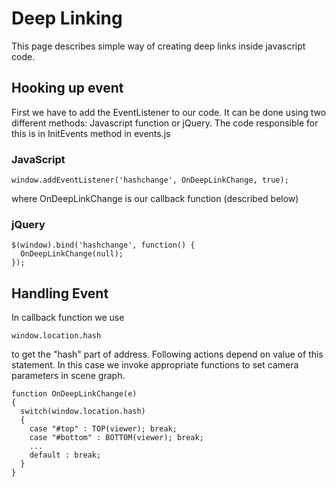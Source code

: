 # Deep Linking #

This page describes simple way of creating deep links inside javascript code.


## Hooking up event ##

First we have to add the EventListener to our code. It can be done using two different methods: Javascript function or jQuery. The code responsible for this is in InitEvents method in events.js

### JavaScript ###

```
window.addEventListener('hashchange', OnDeepLinkChange, true);
```

where OnDeepLinkChange is our callback function (described below)

### jQuery ###

```
$(window).bind('hashchange', function() {
  OnDeepLinkChange(null);
});
```



## Handling Event ##

In callback function we use
```
window.location.hash
```
to get the "hash" part of address. Following actions depend on value of this statement. In this case we invoke appropriate functions to set camera parameters in scene graph.

```
function OnDeepLinkChange(e)
{
  switch(window.location.hash)
  {
    case "#top" : TOP(viewer); break;
    case "#bottom" : BOTTOM(viewer); break;
    ...
    default : break;
  }
}
```
